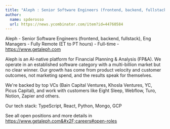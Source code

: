 ```yaml
---
title: "Aleph : Senior Software Engineers (frontend, backend, fullstack), Eng Managers"
author:
  name: spderosso
  url: https://news.ycombinator.com/item?id=44760584
---
```

Aleph - Senior Software Engineers (frontend, backend, fullstack), Eng Managers - Fully Remote (ET to PT hours) - Full-time - <a href="https:&#x2F;&#x2F;www.getaleph.com">https:&#x2F;&#x2F;www.getaleph.com</a>

Aleph is an AI-native platform for Financial Planning &amp; Analysis (FP&amp;A). We operate in an established software category with a multi-billion market but no clear winner. Our growth has come from product velocity and customer outcomes, not marketing spend, and the results speak for themselves.

We&#x27;re backed by top VCs (Bain Capital Ventures, Khosla Ventures, YC, Picus Capital), and work with customers like Eight Sleep, Webflow, Turo, Notion, Zapier and others.

Our tech stack: TypeScript, React, Python, Mongo, GCP

See all open positions and more details in <a href="https:&#x2F;&#x2F;www.getaleph.com&#x2F;careers#open-roles">https:&#x2F;&#x2F;www.getaleph.com&#x2F;careers#open-roles</a>
<JobApplication />
